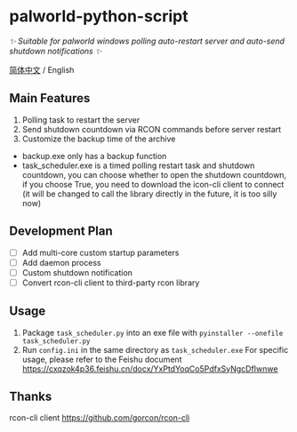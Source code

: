 # palworld-python-script

_✨ Suitable for palworld windows polling auto-restart server and auto-send shutdown notifications ✨_

[简体中文](./README.md) / English

## Main Features

1. Polling task to restart the server
2. Send shutdown countdown via RCON commands before server restart
3. Customize the backup time of the archive

- backup.exe only has a backup function
- task_scheduler.exe is a timed polling restart task and shutdown countdown, you can choose whether to open the shutdown countdown, if you choose True, you need to download the icon-cli client to connect (it will be changed to call the library directly in the future, it is too silly now)

## Development Plan
- [ ] Add multi-core custom startup parameters
- [ ] Add daemon process
- [ ] Custom shutdown notification
- [ ] Convert rcon-cli client to third-party rcon library

## Usage

1. Package `task_scheduler.py` into an exe file with `pyinstaller --onefile task_scheduler.py`
2. Run `config.ini` in the same directory as `task_scheduler.exe`
For specific usage, please refer to the Feishu document  
https://cxqzok4p36.feishu.cn/docx/YxPtdYoqCo5PdfxSyNgcDfIwnwe

## Thanks
rcon-cli client
https://github.com/gorcon/rcon-cli